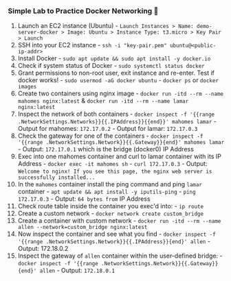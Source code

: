 ### Simple Lab to Practice Docker Networking 🚀

  01. Launch an EC2 instance (Ubuntu)
    - `Launch Instances > Name: demo-server-docker > Image: Ubuntu > Instance Type: t3.micro > Key Pair > Launch`
  02. SSH into your EC2 instance
    - `ssh -i "key-pair.pem" ubuntu@<public-ip-addr>`
  03. Install Docker
    - `sudo apt update && sudo apt install -y docker.io`
  04. Check if system status of Docker
    - `sudo systemctl status docker`
  05. Grant permissions to non-root user, exit instance and re-enter. Test if docker works!
    - `sudo usermod -aG docker ubuntu`
    - `docker ps` or `docker images`
  06. Create two containers using nginx image 
    - `docker run -itd --rm --name mahomes nginx:latest` & `docker run -itd --rm --name lamar nginx:latest`
  07. Inspect the network of both containers
    - `docker inspect -f '{{range .NetworkSettings.Networks}}{{.IPAddress}}{{end}}' mahomes lamar`
    - Output for mahomes: `172.17.0.2`
    - Output for lamar: `172.17.0.3`
  08. Check the gateway for one of the containers
    - `docker inspect -f '{{range .NetworkSettings.Network}}{{.Gateway}}{end}' mahomes lamar`
    - Output: `172.17.0.1` which is the bridge (docker0) IP Address
  09. Exec into one mahomes container and curl to lamar container with its IP Address
    - `docker exec -it mahomes sh`
    - `curl 172.17.0.3`
    - Output: `Welcome to nginx! If you see this page, the nginx web server is successfully installed...`
  10. In the `mahomes` container install the ping command and ping `lamar` container
    - `apt update && apt install -y iputils-ping`
    - `ping 172.17.0.3`
    - Output: `64 bytes from` IP Address
  11. Check route table inside the container you exec'd into:
    - `ip route`
  12. Create a custom network
    - `docker network create custom_bridge`
  13. Create a container with custom network
    - `docker run -itd --rm --name allen --network=custom_bridge nginx:latest`
  14. Now inspect the container and see what you find
    - `docker inspect -f '{{range .NetworkSettings.Network}}{{.IPAddress}}{end}' allen`
    - Output: 172.18.0.2
  15. Inspect the gateway of `allen` container within the user-defined bridge:
    - `docker inspect -f '{{range .NetworkSettings.Network}}{{.Gateway}}{end}' allen`
    - Output: `172.18.0.1`